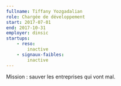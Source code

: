 ```yaml
---
fullname: Tiffany Yozgadalian
role: Chargée de développement
start: 2017-07-01
end: 2017-10-31
employer: dinsic
startups:
    - reso:
        inactive
    - signaux-faibles:
        inactive
---
```

Mission : sauver les entreprises qui vont mal.
